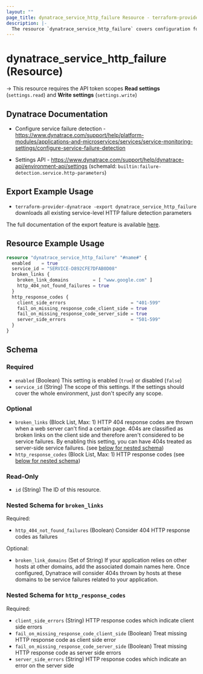 ```yaml
---
layout: ""
page_title: dynatrace_service_http_failure Resource - terraform-provider-dynatrace"
description: |-
  The resource `dynatrace_service_http_failure` covers configuration for service-level HTTP failure detection parameters
---
```


# dynatrace_service_http_failure (Resource)

-> This resource requires the API token scopes **Read settings** (`settings.read`) and **Write settings** (`settings.write`)

## Dynatrace Documentation

- Configure service failure detection - https://www.dynatrace.com/support/help/platform-modules/applications-and-microservices/services/service-monitoring-settings/configure-service-failure-detection

- Settings API - https://www.dynatrace.com/support/help/dynatrace-api/environment-api/settings (schemaId: `builtin:failure-detection.service.http-parameters`)

## Export Example Usage

- `terraform-provider-dynatrace -export dynatrace_service_http_failure` downloads all existing service-level HTTP failure detection parameters

The full documentation of the export feature is available [here](https://registry.terraform.io/providers/dynatrace-oss/dynatrace/latest/docs/guides/export-v2).

## Resource Example Usage

```terraform
resource "dynatrace_service_http_failure" "#name#" {
  enabled    = true
  service_id = "SERVICE-D892CFE7DFAB0D08"
  broken_links {
    broken_link_domains         = [ "www.google.com" ]
    http_404_not_found_failures = true
  }
  http_response_codes {
    client_side_errors                        = "401-599"
    fail_on_missing_response_code_client_side = true
    fail_on_missing_response_code_server_side = true
    server_side_errors                        = "501-599"
  }
}
```

<!-- schema generated by tfplugindocs -->
## Schema

### Required

- `enabled` (Boolean) This setting is enabled (`true`) or disabled (`false`)
- `service_id` (String) The scope of this settings. If the settings should cover the whole environment, just don't specify any scope.

### Optional

- `broken_links` (Block List, Max: 1) HTTP 404 response codes are thrown when a web server can't find a certain page. 404s are classified as broken links on the client side and therefore aren't considered to be service failures. By enabling this setting, you can have 404s treated as server-side service failures. (see [below for nested schema](#nestedblock--broken_links))
- `http_response_codes` (Block List, Max: 1) HTTP response codes (see [below for nested schema](#nestedblock--http_response_codes))

### Read-Only

- `id` (String) The ID of this resource.

<a id="nestedblock--broken_links"></a>
### Nested Schema for `broken_links`

Required:

- `http_404_not_found_failures` (Boolean) Consider 404 HTTP response codes as failures

Optional:

- `broken_link_domains` (Set of String) If your application relies on other hosts at other domains, add the associated domain names here. Once configured, Dynatrace will consider 404s thrown by hosts at these domains to be service failures related to your application.


<a id="nestedblock--http_response_codes"></a>
### Nested Schema for `http_response_codes`

Required:

- `client_side_errors` (String) HTTP response codes which indicate client side errors
- `fail_on_missing_response_code_client_side` (Boolean) Treat missing HTTP response code as client side error
- `fail_on_missing_response_code_server_side` (Boolean) Treat missing HTTP response code as server side errors
- `server_side_errors` (String) HTTP response codes which indicate an error on the server side
 
